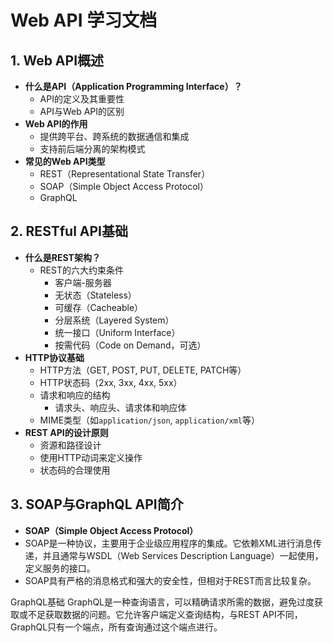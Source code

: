 # Web API 学习文档

## 1. **Web API概述**
   - **什么是API（Application Programming Interface）？**
     - API的定义及其重要性
     - API与Web API的区别
   - **Web API的作用**
     - 提供跨平台、跨系统的数据通信和集成
     - 支持前后端分离的架构模式
   - **常见的Web API类型**
     - REST（Representational State Transfer）
     - SOAP（Simple Object Access Protocol）
     - GraphQL

## 2. **RESTful API基础**
   - **什么是REST架构？**
     - REST的六大约束条件
       - 客户端-服务器
       - 无状态（Stateless）
       - 可缓存（Cacheable）
       - 分层系统（Layered System）
       - 统一接口（Uniform Interface）
       - 按需代码（Code on Demand，可选）
   - **HTTP协议基础**
     - HTTP方法（GET, POST, PUT, DELETE, PATCH等）
     - HTTP状态码（2xx, 3xx, 4xx, 5xx）
     - 请求和响应的结构
       - 请求头、响应头、请求体和响应体
     - MIME类型（如`application/json`, `application/xml`等）
   - **REST API的设计原则**
     - 资源和路径设计
     - 使用HTTP动词来定义操作
     - 状态码的合理使用

## 3. **SOAP与GraphQL API简介**
   - **SOAP（Simple Object Access Protocol）**
   - SOAP是一种协议，主要用于企业级应用程序的集成。它依赖XML进行消息传递，并且通常与WSDL（Web Services Description Language）一起使用，定义服务的接口。
   - SOAP具有严格的消息格式和强大的安全性，但相对于REST而言比较复杂。

GraphQL基础
GraphQL是一种查询语言，可以精确请求所需的数据，避免过度获取或不足获取数据的问题。它允许客户端定义查询结构，与REST API不同，GraphQL只有一个端点，所有查询通过这个端点进行。
